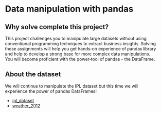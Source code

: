 # Data manipulation with pandas 

## Why solve complete this project?

This project challenges you to manipulate large datasets without using conventional programming 
techniques to extract business insights. Solving these assignments will help you get hands-on experience
of pandas library and help to develop a strong base for more complex data manipulations.
You will become proficient with the power-tool of pandas - the DataFrame.

## About the dataset
We will continue to manipulate the IPL dataset but this time we will experience the power
of pandas DataFrames!

* [ipl_dataset](https://raw.githubusercontent.com/commit-live-students/pandas_project/master/data/ipl_dataset.csv)
* [weather_2012](https://raw.githubusercontent.com/commit-live-students/pandas_project/master/data/weather_2012.csv)
